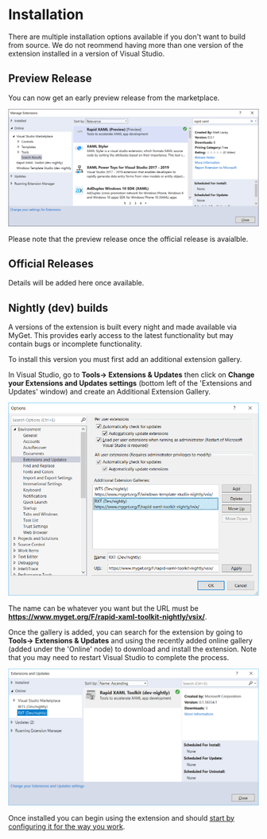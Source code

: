 # Installation

There are multiple installation options available if you don't want to build from source.
We do not reommend having more than one version of the extension installed in a version of Visual Studio.

## Preview Release

You can now get an early preview release from the marketplace.

![Manage Extensions dialog showing preview version in the Search Results](./Assets/install-preview.png)

Please note that the preview release once the official release is avaialble.

## Official Releases

Details will be added here once available.

## Nightly (dev) builds

A versions of the extension is built every night and made available via MyGet. This provides early access to the latest functionality but may contain bugs or incomplete functionality.

To install this version you must first add an additional extension gallery.

In Visual Studio, go to **Tools→ Extensions & Updates** then click on **Change your Extensions and Updates settings** (bottom left of the 'Extensions and Updates' window) and create an Additional Extension Gallery.

![Options dialog for configuring additional extension galleries](./Assets/Options-Extensions-and-Updates.png)

The name can be whatever you want but the URL must be **https://www.myget.org/F/rapid-xaml-toolkit-nightly/vsix/**.

Once the gallery is added, you can search for the extension by going to **Tools→ Extensions & Updates** and using the recently added online gallery (added under the 'Online' node) to download and install the extension. Note that you may need to restart Visual Studio to complete the process.

![Extensions and Updates dialog, showing the nightly ](./Assets/Extensions-and-Updates.png)

Once installed you can begin using the extension and should [start by configuring it for the way you work](./configuration.md).
